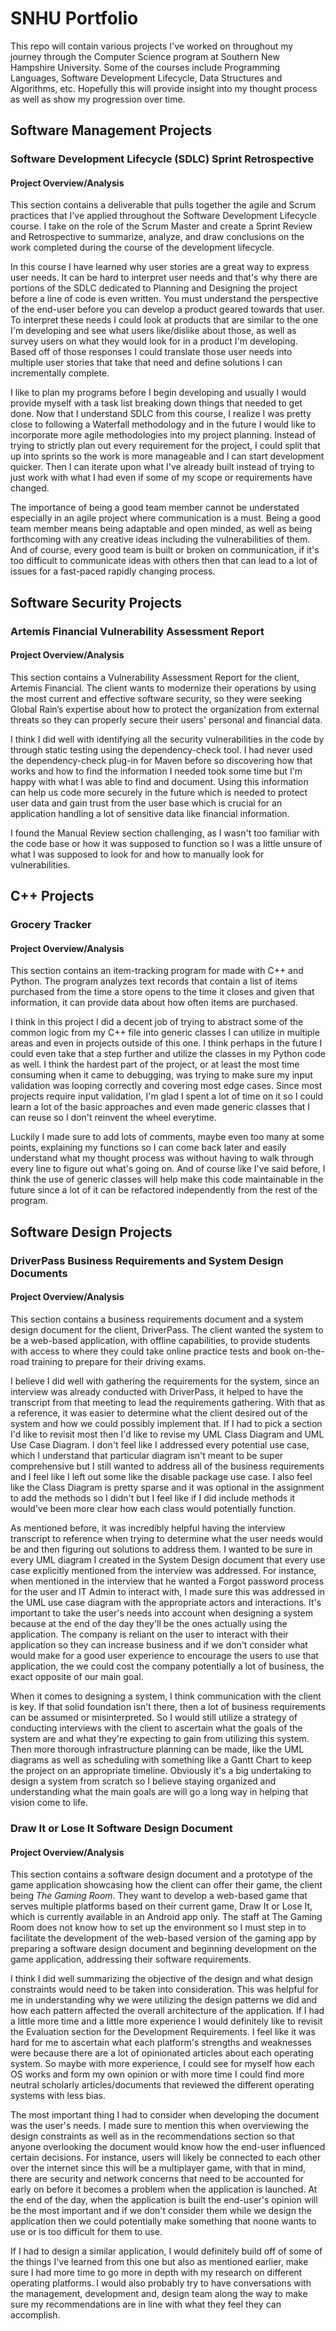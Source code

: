 # SNHU Portfolio
This repo will contain various projects I've worked on throughout my journey through the Computer Science program at Southern New Hampshire University. Some of the courses include Programming Languages, Software Development Lifecycle, Data Structures and Algorithms, etc. Hopefully this will provide insight into my thought process as well as show my progression over time.

## Software Management Projects
### Software Development Lifecycle (SDLC) Sprint Retrospective
#### Project Overview/Analysis
This section contains a deliverable that pulls together the agile and Scrum practices that I've applied throughout the Software Development Lifecycle course. I take on the role of the Scrum Master and create a Sprint Review and Retrospective to summarize, analyze, and draw conclusions on the work completed during the course of the development lifecycle.

In this course I have learned why user stories are a great way to express user needs. It can be hard to interpret user needs and that's why there are portions of the SDLC dedicated to Planning and Designing the project before a line of code is even written. You must understand the perspective of the end-user before you can develop a product geared towards that user. To interpret these needs I could look at products that are similar to the one I'm developing and see what users like/dislike about those, as well as survey users on what they would look for in a product I'm developing. Based off of those responses I could translate those user needs into multiple user stories that take that need and define solutions I can incrementally complete.

I like to plan my programs before I begin developing and usually I would provide myself with a task list breaking down things that needed to get done. Now that I understand SDLC from this course, I realize I was pretty close to following a Waterfall methodology and in the future I would like to incorporate more agile methodologies into my project planning. Instead of trying to strictly plan out every requirement for the project, I could split that up into sprints so the work is more manageable and I can start development quicker. Then I can iterate upon what I've already built instead of trying to just work with what I had even if some of my scope or requirements have changed.

The importance of being a good team member cannot be understated especially in an agile project where communication is a must. Being a good team member means being adaptable and open minded, as well as being forthcoming with any creative ideas including the vulnerabilities of them. And of course, every good team is built or broken on communication, if it's too difficult to communicate ideas with others then that can lead to a lot of issues for a fast-paced rapidly changing process.

## Software Security Projects
### Artemis Financial Vulnerability Assessment Report
#### Project Overview/Analysis
This section contains a Vulnerability Assessment Report for the client, Artemis Financial. The client wants to modernize their operations by using the most current and effective software security, so they were seeking Global Rain’s expertise about how to protect the organization from external threats so they can properly secure their users' personal and financial data.

I think I did well with identifying all the security vulnerabilities in the code by through static testing using the dependency-check tool. I had never used the dependency-check plug-in for Maven before so discovering how that works and how to find the information I needed took some time but I'm happy with what I was able to find and document. Using this information can help us code more securely in the future which is needed to protect user data and gain trust from the user base which is crucial for an application handling a lot of sensitive data like financial information.

I found the Manual Review section challenging, as I wasn't too familiar with the code base or how it was supposed to function so I was a little unsure of what I was supposed to look for and how to manually look for vulnerabilities. 

## C++ Projects
### Grocery Tracker
#### Project Overview/Analysis
This section contains an item-tracking program for made with C++ and Python. The program analyzes text records that contain a list of items purchased from the time a store opens to the time it closes and given that information, it can provide data about how often items are purchased.  

I think in this project I did a decent job of trying to abstract some of the common logic from my C++ file into generic classes I can utilize in multiple areas and even in projects outside of this one. I think perhaps in the future I could even take that a step further and utilize the classes in my Python code as well. I think the hardest part of the project, or at least the most time consuming when it came to debugging, was trying to make sure my input validation was looping correctly and covering most edge cases. Since most projects require input validation, I'm glad I spent a lot of time on it so I could learn a lot of the basic approaches and even made generic classes that I can reuse so I don't reinvent the wheel everytime.  

Luckily I made sure to add lots of comments, maybe even too many at some points, explaining my functions so I can come back later and easily understand what my thought process was without having to walk through every line to figure out what's going on. And of course like I've said before, I think the use of generic classes will help make this code maintainable in the future since a lot of it can be refactored independently from the rest of the program.

## Software Design Projects
### DriverPass Business Requirements and System Design Documents
#### Project Overview/Analysis
This section contains a business requirements document and a system design document for the client, DriverPass. The client wanted the system to be a web-based application, with offline capabilities, to provide students with access to where they could take online practice tests and book on-the-road training to prepare for their driving exams.

I believe I did well with gathering the requirements for the system, since an interview was already conducted with DriverPass, it helped to have the transcript from that meeting to lead the requirements gathering. With that as a reference, it was easier to determine what the client desired out of the system and how we could possibly implement that. If I had to pick a section I'd like to revisit most then I'd like to revise my UML Class Diagram and UML Use Case Diagram. I don't feel like I addressed every potential use case, which I understand that particular diagram isn't meant to be super comprehensive but I still wanted to address all of the business requirements and I feel like I left out some like the disable package use case. I also feel like the Class Diagram is pretty sparse and it was optional in the assignment to add the methods so I didn't but I feel like if I did include methods it would've been more clear how each class would potentially function.

As mentioned before, it was incredibly helpful having the interview transcript to reference when trying to determine what the user needs would be and then figuring out solutions to address them. I wanted to be sure in every UML diagram I created in the System Design document that every use case explicitly mentioned from the interview was addressed. For instance, when mentioned in the interview that he wanted a Forgot password process for the user and IT Admin to interact with, I made sure this was addressed in the UML use case diagram with the appropriate actors and interactions. It's important to take the user's needs into account when designing a system because at the end of the day they'll be the ones actually using the application. The company is reliant on the user to interact with their application so they can increase business and if we don't consider what would make for a good user experience to encourage the users to use that application, the we could cost the company potentially a lot of business, the exact opposite of our main goal.

When it comes to designing a system, I think communication with the client is key. If that solid foundation isn't there, then a lot of business requirements can be assumed or misinterpreted. So I would still utilize a strategy of conducting interviews with the client to ascertain what the goals of the system are and what they're expecting to gain from utilizing this system. Then more thorough infrastructure planning can be made, like the UML diagrams as well as scheduling with something like a Gantt Chart to keep the project on an appropriate timeline. Obviously it's a big undertaking to design a system from scratch so I believe staying organized and understanding what the main goals are will go a long way in helping that vision come to life.

### Draw It or Lose It Software Design Document
#### Project Overview/Analysis
This section contains a software design document and a prototype of the game application showcasing how the client can offer their game, the client being *The Gaming Room*. They want to develop a web-based game that serves multiple platforms based on their current game, Draw It or Lose It, which is currently available in an Android app only. The staff at The Gaming Room does not know how to set up the environment so I must step in to facilitate the development of the web-based version of the gaming app by preparing a software design document and beginning development on the game application, addressing their software requirements.

I think I did well summarizing the objective of the design and what design constraints would need to be taken into consideration. This was helpful for me in understanding why we were utilizing the design patterns we did and how each pattern affected the overall architecture of the application. If I had a little more time and a little more experience I would definitely like to revisit the Evaluation section for the Development Requirements. I feel like it was hard for me to ascertain what each platform's strengths and weaknesses were because there are a lot of opinionated articles about each operating system. So maybe with more experience, I could see for myself how each OS works and form my own opinion or with more time I could find more neutral scholarly articles/documents that reviewed the different operating systems with less bias.

The most important thing I had to consider when developing the document was the user's needs. I made sure to mention this when overviewing the design constraints as well as in the recommendations section so that anyone overlooking the document would know how the end-user influenced certain decisions. For instance, users will likely be connected to each other over the internet since this will be a multiplayer game, with that in mind, there are security and network concerns that need to be accounted for early on before it becomes a problem when the application is launched. At the end of the day, when the application is built the end-user's opinion will be the most important and if we don't consider them while we design the application then we could potentially make something that noone wants to use or is too difficult for them to use.

If I had to design a similar application, I would definitely build off of some of the things I've learned from this one but also as mentioned earlier, make sure I had more time to go more in depth with my research on different operating platforms. I would also probably try to have conversations with the management, development and, design team along the way to make sure my recommendations are in line with what they feel they can accomplish.
